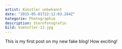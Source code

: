 ```yaml
---
artist: Künstler unbekannt
date: "2015-05-01T22:12:03.284Z"
kategorie: Photographie
description: Sternfotografin
bild: kuenstler-12.jpg
---
```


This is my first post on my new fake blog! How exciting!


